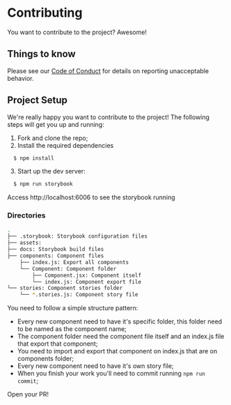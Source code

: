 # Contributing

You want to contribute to the project? Awesome!

## Things to know

Please see our [Code of Conduct](CODE_OF_CONDUCT.md) for details on reporting unacceptable behavior.

## Project Setup

We're really happy you want to contribute to the project! The following steps will get you up and running:

1. Fork and clone the repo;
2. Install the required dependencies

```sh
  $ npm install
```

3. Start up the dev server:

```sh
  $ npm run storybook
```

Access http://localhost:6006 to see the storybook running

### Directories

```sh
.
├── .storybook: Storybook configuration files
├── assets:
├── docs: Storybook build files
├── components: Component files
    ├── index.js: Export all components
    └── Component: Component folder
        ├── Component.jsx: Component itself
        └── index.js: Component export file
└── stories: Component stories folder
    └── *.stories.js: Component story file
```

You need to follow a simple structure pattern:

- Every new component need to have it's specific folder, this folder need to be named as the component name;
- The component folder need the component file itself and an index.js file that export that component;
- You need to import and export that component on index.js that are on components folder;
- Every new component need to have it's own story file;
- When you finish your work you'll need to commit running `npm run commit`;

Open your PR!
